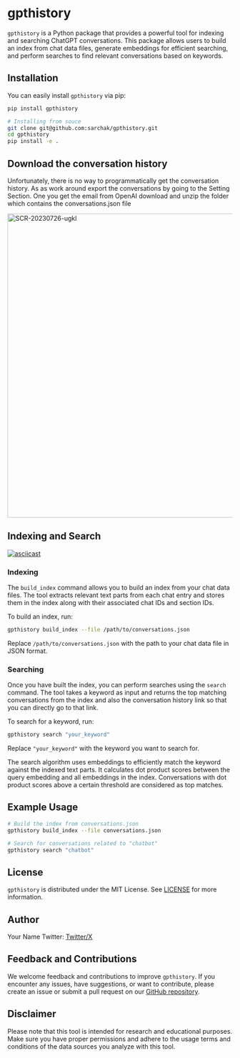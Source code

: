 # gpthistory

`gpthistory` is a Python package that provides a powerful tool for indexing and searching ChatGPT conversations. This package allows users to build an index from chat data files, generate embeddings for efficient searching, and perform searches to find relevant conversations based on keywords.


## Installation

You can easily install `gpthistory` via pip:

```bash
pip install gpthistory
```

```bash
# Installing from souce
git clone git@github.com:sarchak/gpthistory.git
cd gpthistory
pip install -e .
```

## Download the conversation history
Unfortunately, there is no way to programmatically get the conversation history. As as work around export
the conversations by going to the Setting Section. One you get the email from OpenAI download and unzip the folder
which contains the conversations.json file

<img width="681" alt="SCR-20230726-ugkl" src="https://github.com/sarchak/gpthistory/assets/839293/212e5733-e0cf-4e4b-b45c-e1daaaeeaa4f">

## Indexing and Search
[![asciicast](https://asciinema.org/a/ht0KVofl1GZwLgP1SEHKwKzX8.svg)](https://asciinema.org/a/ht0KVofl1GZwLgP1SEHKwKzX8)
### Indexing

The `build_index` command allows you to build an index from your chat data files. The tool extracts relevant text parts from each chat entry and stores them in the index along with their associated chat IDs and section IDs.

To build an index, run:

```bash
gpthistory build_index --file /path/to/conversations.json
```

Replace `/path/to/conversations.json` with the path to your chat data file in JSON format.

### Searching

Once you have built the index, you can perform searches using the `search` command. The tool takes a keyword as input and returns the top matching conversations from the index and also the conversation history link so that you can directly go to that link.

To search for a keyword, run:

```bash
gpthistory search "your_keyword"
```

Replace `"your_keyword"` with the keyword you want to search for.

The search algorithm uses embeddings to efficiently match the keyword against the indexed text parts. It calculates dot product scores between the query embedding and all embeddings in the index. Conversations with dot product scores above a certain threshold are considered as top matches.

## Example Usage

```bash
# Build the index from conversations.json
gpthistory build_index --file conversations.json

# Search for conversations related to "chatbot"
gpthistory search "chatbot"
```

## License

`gpthistory` is distributed under the MIT License. See [LICENSE](LICENSE) for more information.

## Author

Your Name
Twitter: [Twitter/X](https://x.com/shrikar84)

## Feedback and Contributions

We welcome feedback and contributions to improve `gpthistory`. If you encounter any issues, have suggestions, or want to contribute, please create an issue or submit a pull request on our [GitHub repository](https://github.com/sarchak/gpthistory).

## Disclaimer

Please note that this tool is intended for research and educational purposes. Make sure you have proper permissions and adhere to the usage terms and conditions of the data sources you analyze with this tool.

